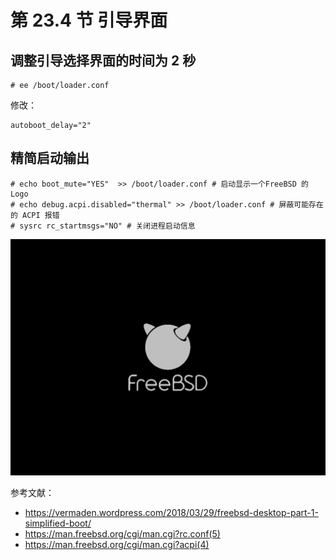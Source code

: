 # 第 23.4 节 引导界面

## 调整引导选择界面的时间为 2 秒

```
# ee /boot/loader.conf
```

修改：

```
autoboot_delay="2"
```
## 精简启动输出

```
# echo boot_mute="YES"  >> /boot/loader.conf # 启动显示一个FreeBSD 的 Logo
# echo debug.acpi.disabled="thermal" >> /boot/loader.conf # 屏蔽可能存在的 ACPI 报错
# sysrc rc_startmsgs="NO" # 关闭进程启动信息
```

![freebsd boot logo](../.gitbook/assets/bootlogo.png)

参考文献：

- <https://vermaden.wordpress.com/2018/03/29/freebsd-desktop-part-1-simplified-boot/>
- <https://man.freebsd.org/cgi/man.cgi?rc.conf(5)>
- <https://man.freebsd.org/cgi/man.cgi?acpi(4)>
